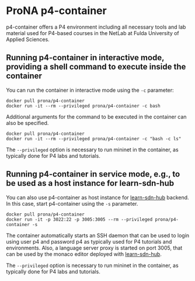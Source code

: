 # ProNA p4-container

p4-container offers a P4 environment including all necessary tools and lab material used for P4-based courses in the NetLab at Fulda University of Applied Sciences. 

## Running p4-container in interactive mode, providing a shell command to execute inside the container

You can run the container in interactive mode using the ```-c``` parameter:

```
docker pull prona/p4-container
docker run -it --rm --privileged prona/p4-container -c bash
```

Additional arguments for the command to be executed in the container can also be specified.

```
docker pull prona/p4-container
docker run -it --rm --privileged prona/p4-container -c "bash -c ls"
```

The ```--privileged``` option is necessary to run mininet in the container, as typically done for P4 labs and tutorials.

## Running p4-container in service mode, e.g., to be used as a host instance for learn-sdn-hub

You can also use p4-container as host instance for [learn-sdn-hub](https://github.com/prona-p4-learning-platform/learn-sdn-hub) backend. In this case, start p4-container using the ```-s``` parameter.

```
docker pull prona/p4-container
docker run -it -p 3022:22 -p 3005:3005 --rm --privileged prona/p4-container -s
```

The container automatically starts an SSH daemon that can be used to login using user p4 and password p4 as typically used for P4 tutorials and environments. Also, a language server proxy is started on port 3005, that can be used by the monaco editor deployed with [learn-sdn-hub](https://github.com/prona-p4-learning-platform/learn-sdn-hub).

The ```--privileged``` option is necessary to run mininet in the container, as typically done for P4 labs and tutorials.
